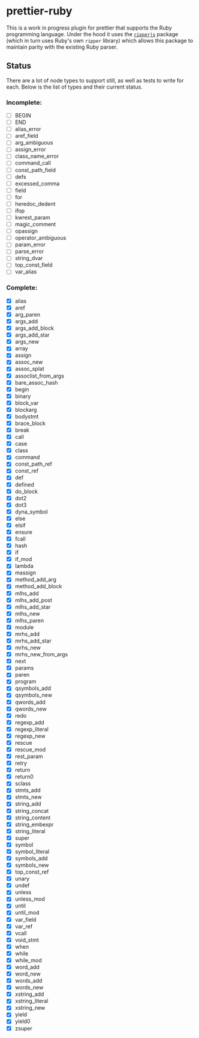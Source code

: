 # prettier-ruby

This is a work in progress plugin for prettier that supports the Ruby programming language. Under the hood it uses the [`ripperjs`](https://github.com/kddeisz/ripperjs) package (which in turn uses Ruby's own `ripper` library) which allows this package to maintain parity with the existing Ruby parser.

## Status

There are a lot of node types to support still, as well as tests to write for each. Below is the list of types and their current status.

### Incomplete:

- [ ] BEGIN
- [ ] END
- [ ] alias_error
- [ ] aref_field
- [ ] arg_ambiguous
- [ ] assign_error
- [ ] class_name_error
- [ ] command_call
- [ ] const_path_field
- [ ] defs
- [ ] excessed_comma
- [ ] field
- [ ] for
- [ ] heredoc_dedent
- [ ] ifop
- [ ] kwrest_param
- [ ] magic_comment
- [ ] opassign
- [ ] operator_ambiguous
- [ ] param_error
- [ ] parse_error
- [ ] string_dvar
- [ ] top_const_field
- [ ] var_alias

### Complete:

- [x] alias
- [x] aref
- [x] arg_paren
- [x] args_add
- [x] args_add_block
- [x] args_add_star
- [x] args_new
- [x] array
- [x] assign
- [x] assoc_new
- [x] assoc_splat
- [x] assoclist_from_args
- [x] bare_assoc_hash
- [x] begin
- [x] binary
- [x] block_var
- [x] blockarg
- [x] bodystmt
- [x] brace_block
- [x] break
- [x] call
- [x] case
- [x] class
- [x] command
- [x] const_path_ref
- [x] const_ref
- [x] def
- [x] defined
- [x] do_block
- [x] dot2
- [x] dot3
- [x] dyna_symbol
- [x] else
- [x] elsif
- [x] ensure
- [x] fcall
- [x] hash
- [x] if
- [x] if_mod
- [x] lambda
- [x] massign
- [x] method_add_arg
- [x] method_add_block
- [x] mlhs_add
- [x] mlhs_add_post
- [x] mlhs_add_star
- [x] mlhs_new
- [x] mlhs_paren
- [x] module
- [x] mrhs_add
- [x] mrhs_add_star
- [x] mrhs_new
- [x] mrhs_new_from_args
- [x] next
- [x] params
- [x] paren
- [x] program
- [x] qsymbols_add
- [x] qsymbols_new
- [x] qwords_add
- [x] qwords_new
- [x] redo
- [x] regexp_add
- [x] regexp_literal
- [x] regexp_new
- [x] rescue
- [x] rescue_mod
- [x] rest_param
- [x] retry
- [x] return
- [x] return0
- [x] sclass
- [x] stmts_add
- [x] stmts_new
- [x] string_add
- [x] string_concat
- [x] string_content
- [x] string_embexpr
- [x] string_literal
- [x] super
- [x] symbol
- [x] symbol_literal
- [x] symbols_add
- [x] symbols_new
- [x] top_const_ref
- [x] unary
- [x] undef
- [x] unless
- [x] unless_mod
- [x] until
- [x] until_mod
- [x] var_field
- [x] var_ref
- [x] vcall
- [x] void_stmt
- [x] when
- [x] while
- [x] while_mod
- [x] word_add
- [x] word_new
- [x] words_add
- [x] words_new
- [x] xstring_add
- [x] xstring_literal
- [x] xstring_new
- [x] yield
- [x] yield0
- [x] zsuper
